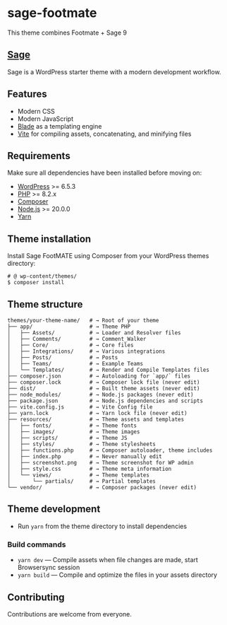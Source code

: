 # sage-footmate
This theme combines Footmate + Sage 9

## [Sage](https://roots.io/sage/)
Sage is a WordPress starter theme with a modern development workflow.

## Features

* Modern CSS
* Modern JavaScript
* [Blade](https://laravel.com/docs/10.x/blade) as a templating engine
* [Vite](https://laravel.com/docs/10.x/blade) for compiling assets, concatenating, and minifying files

## Requirements

Make sure all dependencies have been installed before moving on:

* [WordPress](https://wordpress.org/) >= 6.5.3
* [PHP](https://www.php.net/manual/en/install.php) >= 8.2.x
* [Composer](https://getcomposer.org/download/)
* [Node.js](http://nodejs.org/) >= 20.0.0
* [Yarn](https://yarnpkg.com/getting-started/install)

## Theme installation

Install Sage FootMATE using Composer from your WordPress themes directory:

```shell
# @ wp-content/themes/
$ composer install
```

## Theme structure

```shell
themes/your-theme-name/   # → Root of your theme
├── app/                  # → Theme PHP
│   ├── Assets/           # → Loader and Resolver files
│   ├── Comments/         # → Comment_Walker
│   ├── Core/             # → Core files
│   ├── Integrations/     # → Various integrations
│   ├── Posts/            # → Posts
│   ├── Teams/            # → Example Teams
│   └── Templates/        # → Render and Compile Templates files
├── composer.json         # → Autoloading for `app/` files
├── composer.lock         # → Composer lock file (never edit)
├── dist/                 # → Built theme assets (never edit)
├── node_modules/         # → Node.js packages (never edit)
├── package.json          # → Node.js dependencies and scripts
├── vite.config.js        # → Vite Config file
├── yarn.lock             # → Yarn lock file (never edit)
├── resources/            # → Theme assets and templates
│   ├── fonts/            # → Theme fonts
│   ├── images/           # → Theme images
│   ├── scripts/          # → Theme JS
│   ├── styles/           # → Theme stylesheets
│   ├── functions.php     # → Composer autoloader, theme includes
│   ├── index.php         # → Never manually edit
│   ├── screenshot.png    # → Theme screenshot for WP admin
│   ├── style.css         # → Theme meta information
│   └── views/            # → Theme templates
│       └── partials/     # → Partial templates
└── vendor/               # → Composer packages (never edit)
```

## Theme development

* Run `yarn` from the theme directory to install dependencies

### Build commands

* `yarn dev` — Compile assets when file changes are made, start Browsersync session
* `yarn build` — Compile and optimize the files in your assets directory

## Contributing

Contributions are welcome from everyone.


